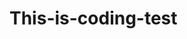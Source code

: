 # This-is-coding-test
     
  
    
 
   
    
        
           
                       
                 
                   
     
                 
           
            
         
      
    
